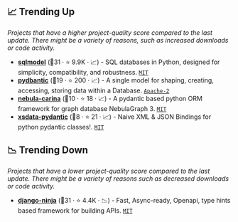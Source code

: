 ## 📈 Trending Up

_Projects that have a higher project-quality score compared to the last update. There might be a variety of reasons, such as increased downloads or code activity._

- <b><a href="https://github.com/tiangolo/sqlmodel">sqlmodel</a></b> (🥇31 ·  ⭐ 9.9K · 📈) - SQL databases in Python, designed for simplicity, compatibility, and robustness. <code><a href="http://bit.ly/34MBwT8">MIT</a></code>
- <b><a href="https://github.com/codemation/pydbantic">pydbantic</a></b> (🥉19 ·  ⭐ 200 · 📈) - A single model for shaping, creating, accessing, storing data within a Database. <code><a href="http://bit.ly/3nYMfla">Apache-2</a></code>
- <b><a href="https://github.com/nebula-contrib/nebula-carina">nebula-carina</a></b> (🥇10 ·  ⭐ 18 · 📈) - A pydantic based python ORM framework for graph database NebulaGraph 3. <code><a href="http://bit.ly/34MBwT8">MIT</a></code>
- <b><a href="https://github.com/tefra/xsdata-pydantic">xsdata-pydantic</a></b> (🥉8 ·  ⭐ 21 · 📈) - Naive XML & JSON Bindings for python pydantic classes!. <code><a href="http://bit.ly/34MBwT8">MIT</a></code>

## 📉 Trending Down

_Projects that have a lower project-quality score compared to the last update. There might be a variety of reasons such as decreased downloads or code activity._

- <b><a href="https://github.com/vitalik/django-ninja">django-ninja</a></b> (🥇31 ·  ⭐ 4.4K · 📉) - Fast, Async-ready, Openapi, type hints based framework for building APIs. <code><a href="http://bit.ly/34MBwT8">MIT</a></code>

